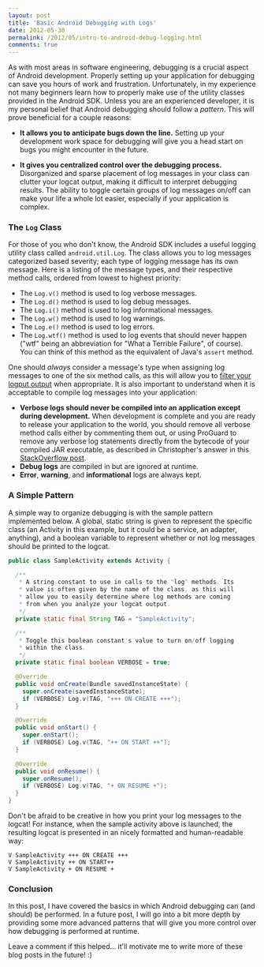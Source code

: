 ```yaml
---
layout: post
title: 'Basic Android Debugging with Logs'
date: 2012-05-30
permalink: /2012/05/intro-to-android-debug-logging.html
comments: true
---
```

As with most areas in software engineering, debugging is a crucial aspect
of Android development. Properly setting up your application for debugging
can save you hours of work and frustration. Unfortunately, in my experience
not many beginners learn how to properly make use of the utility classes
provided in the Android SDK. Unless you are an experienced developer, it
is my personal belief that Android debugging should follow a _pattern_.
This will prove beneficial for a couple reasons:

<!--more-->

  + **It allows you to anticipate bugs down the line.** Setting up your development
    work space for debugging will give you a head start on bugs you might encounter
    in the future.

  + **It gives you centralized control over the debugging process.** Disorganized and
    sparse placement of log messages in your class can clutter your logcat output, making
    it difficult to interpret debugging results. The ability to toggle certain groups
    of log messages on/off can make your life a whole lot easier, especially if your
    application is complex.

### The `Log` Class

For those of you who don't know, the Android SDK includes a useful logging
utility class called `android.util.Log`. The class allows you to
log messages categorized based severity; each type of logging message has
its own message. Here is a listing of the message types, and their respective
method calls, ordered from lowest to highest priority:

  + The `Log.v()` method is used to log verbose messages.
  + The `Log.d()` method is used to log debug messages.
  + The `Log.i()` method is used to log informational messages.
  + The `Log.w()` method is used to log warnings.
  + The `Log.e()` method is used to log errors.
  + The `Log.wtf()` method is used to log events that should never happen
    ("wtf" being an abbreviation for "What a Terrible Failure", of course).
    You can think of this method as the equivalent of Java's `assert` method.

One should _always_ consider a message's type when assigning log messages to
one of the six method calls, as this will allow you to
<a href="http://developer.android.com/guide/developing/debugging/debugging-log.html#filteringOutput">filter your logput output</a>
when appropriate. It is also important to understand when it is acceptable to
compile log messages into your application:

  + **Verbose logs should never be compiled into an application except during development.** 
    When development is complete and you are ready to release your application to the world,
    you should remove all verbose method calls either by commenting them out, or using
    ProGuard to remove any verbose log statements directly from the bytecode of your
    compiled JAR executable, as described in Christopher's answer in this
    <a href="http://stackoverflow.com/q/2018263/844882">StackOverflow post</a>.
  + **Debug logs** are compiled in but are ignored at runtime.
  + **Error**, **warning**, and **informational** logs are always kept.

### A Simple Pattern

A simple way to organize debugging is with the sample pattern implemented
below. A global, static string is given to represent the specific class
(an Activity in this example, but it could be a service, an adapter,
anything), and a boolean variable to represent whether or not log
messages should be printed to the logcat.

```java
public class SampleActivity extends Activity {

  /**
   * A string constant to use in calls to the "log" methods. Its
   * value is often given by the name of the class, as this will 
   * allow you to easily determine where log methods are coming
   * from when you analyze your logcat output.
   */
  private static final String TAG = "SampleActivity";

  /**
   * Toggle this boolean constant's value to turn on/off logging
   * within the class. 
   */
  private static final boolean VERBOSE = true;

  @Override
  public void onCreate(Bundle savedInstanceState) {
    super.onCreate(savedInstanceState);
    if (VERBOSE) Log.v(TAG, "+++ ON CREATE +++");
  }

  @Override
  public void onStart() {
    super.onStart();
    if (VERBOSE) Log.v(TAG, "++ ON START ++");
  }

  @Override
  public void onResume() {
    super.onResume();
    if (VERBOSE) Log.v(TAG, "+ ON RESUME +");
  }
}
```

Don't be afraid to be creative in how you print your log messages to the logcat!
For instance, when the sample activity above is launched, the resulting logcat
is presented in an nicely formatted and human-readable way:

```
V SampleActivity +++ ON CREATE +++
V SampleActivity ++ ON START++
V SampleActivity + ON RESUME +
```

### Conclusion

In this post, I have covered the basics in which Android debugging can (and
should) be performed. In a future post, I will go into a bit more depth by
providing some more advanced patterns that will give you more control over
how debugging is performed at runtime.

Leave a comment if this helped... it'll motivate me to write more of these
blog posts in the future! :)